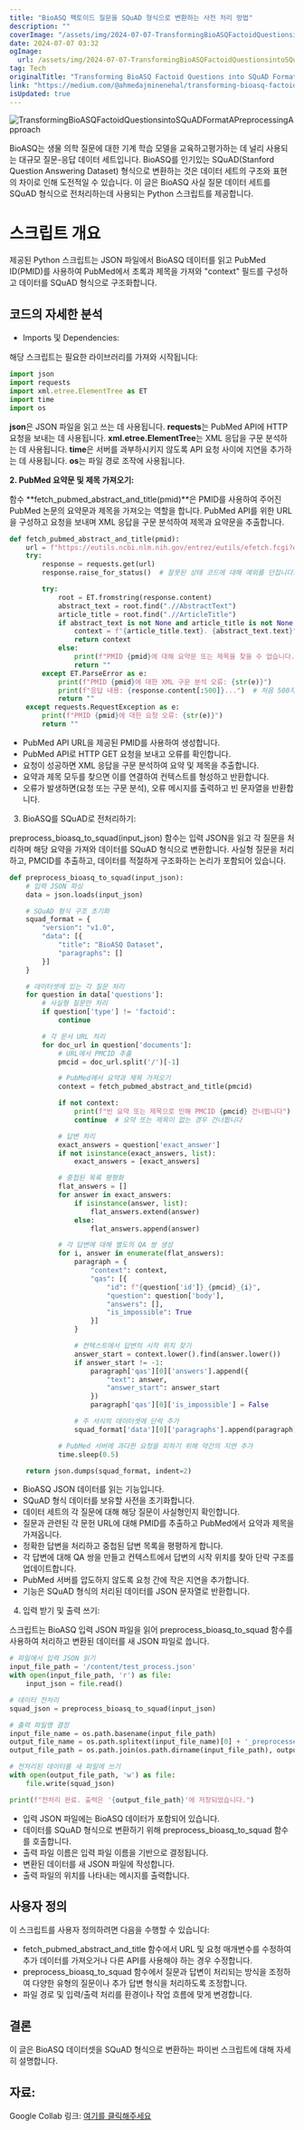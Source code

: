 ```yaml
---
title: "BioASQ 팩토이드 질문을 SQuAD 형식으로 변환하는 사전 처리 방법"
description: ""
coverImage: "/assets/img/2024-07-07-TransformingBioASQFactoidQuestionsintoSQuADFormatAPreprocessingApproach_0.png"
date: 2024-07-07 03:32
ogImage:
  url: /assets/img/2024-07-07-TransformingBioASQFactoidQuestionsintoSQuADFormatAPreprocessingApproach_0.png
tag: Tech
originalTitle: "Transforming BioASQ Factoid Questions into SQuAD Format: A Preprocessing Approach"
link: "https://medium.com/@ahmedajminenehal/transforming-bioasq-factoid-questions-into-squad-format-a-preprocessing-approach-a43a884eeb98"
isUpdated: true
---
```


![TransformingBioASQFactoidQuestionsintoSQuADFormatAPreprocessingApproach](/assets/img/2024-07-07-TransformingBioASQFactoidQuestionsintoSQuADFormatAPreprocessingApproach_0.png)

BioASQ는 생물 의학 질문에 대한 기계 학습 모델을 교육하고평가하는 데 널리 사용되는 대규모 질문-응답 데이터 세트입니다. BioASQ를 인기있는 SQuAD(Stanford Question Answering Dataset) 형식으로 변환하는 것은 데이터 세트의 구조와 표현의 차이로 인해 도전적일 수 있습니다. 이 글은 BioASQ 사실 질문 데이터 세트를 SQuAD 형식으로 전처리하는데 사용되는 Python 스크립트를 제공합니다.

# 스크립트 개요

제공된 Python 스크립트는 JSON 파일에서 BioASQ 데이터를 읽고 PubMed ID(PMID)를 사용하여 PubMed에서 초록과 제목을 가져와 "context" 필드를 구성하고 데이터를 SQuAD 형식으로 구조화합니다.

<div class="content-ad"></div>

## 코드의 자세한 분석

- Imports 및 Dependencies:

해당 스크립트는 필요한 라이브러리를 가져와 시작됩니다:

```js
import json
import requests
import xml.etree.ElementTree as ET
import time
import os
```

<div class="content-ad"></div>

**json**은 JSON 파일을 읽고 쓰는 데 사용됩니다. **requests**는 PubMed API에 HTTP 요청을 보내는 데 사용됩니다. **xml.etree.ElementTree**는 XML 응답을 구문 분석하는 데 사용됩니다. **time**은 서버를 과부하시키지 않도록 API 요청 사이에 지연을 추가하는 데 사용됩니다. **os**는 파일 경로 조작에 사용됩니다.

**2. PubMed 요약문 및 제목 가져오기:**

함수 **fetch_pubmed_abstract_and_title(pmid)**은 PMID를 사용하여 주어진 PubMed 논문의 요약문과 제목을 가져오는 역할을 합니다. PubMed API를 위한 URL을 구성하고 요청을 보내며 XML 응답을 구문 분석하여 제목과 요약문을 추출합니다.

```python
def fetch_pubmed_abstract_and_title(pmid):
    url = f"https://eutils.ncbi.nlm.nih.gov/entrez/eutils/efetch.fcgi?db=pubmed&id={pmid}&retmode=xml"
    try:
        response = requests.get(url)
        response.raise_for_status()  # 잘못된 상태 코드에 대해 예외를 던집니다.

        try:
            root = ET.fromstring(response.content)
            abstract_text = root.find(".//AbstractText")
            article_title = root.find(".//ArticleTitle")
            if abstract_text is not None and article_title is not None:
                context = f"{article_title.text}. {abstract_text.text}"
                return context
            else:
                print(f"PMID {pmid}에 대해 요약문 또는 제목을 찾을 수 없습니다.")
                return ""
        except ET.ParseError as e:
            print(f"PMID {pmid}에 대한 XML 구문 분석 오류: {str(e)}")
            print(f"응답 내용: {response.content[:500]}...")  # 처음 500자 출력
            return ""
    except requests.RequestException as e:
        print(f"PMID {pmid}에 대한 요청 오류: {str(e)}")
        return ""
```

<div class="content-ad"></div>

- PubMed API URL을 제공된 PMID를 사용하여 생성합니다.
- PubMed API로 HTTP GET 요청을 보내고 오류를 확인합니다.
- 요청이 성공하면 XML 응답을 구문 분석하여 요약 및 제목을 추출합니다.
- 요약과 제목 모두를 찾으면 이를 연결하여 컨텍스트를 형성하고 반환합니다.
- 오류가 발생하면(요청 또는 구문 분석), 오류 메시지를 출력하고 빈 문자열을 반환합니다.

3. BioASQ를 SQuAD로 전처리하기:

preprocess_bioasq_to_squad(input_json) 함수는 입력 JSON을 읽고 각 질문을 처리하며 해당 요약을 가져와 데이터를 SQuAD 형식으로 변환합니다. 사실형 질문을 처리하고, PMCID를 추출하고, 데이터를 적절하게 구조화하는 논리가 포함되어 있습니다.

```python
def preprocess_bioasq_to_squad(input_json):
    # 입력 JSON 파싱
    data = json.loads(input_json)

    # SQuAD 형식 구조 초기화
    squad_format = {
        "version": "v1.0",
        "data": [{
            "title": "BioASQ Dataset",
            "paragraphs": []
        }]
    }

    # 데이터셋에 있는 각 질문 처리
    for question in data['questions']:
        # 사실형 질문만 처리
        if question['type'] != 'factoid':
            continue

        # 각 문서 URL 처리
        for doc_url in question['documents']:
            # URL에서 PMCID 추출
            pmcid = doc_url.split('/')[-1]

            # PubMed에서 요약과 제목 가져오기
            context = fetch_pubmed_abstract_and_title(pmcid)

            if not context:
                print(f"빈 요약 또는 제목으로 인해 PMCID {pmcid} 건너뜁니다")
                continue  # 요약 또는 제목이 없는 경우 건너뜁니다

            # 답변 처리
            exact_answers = question['exact_answer']
            if not isinstance(exact_answers, list):
                exact_answers = [exact_answers]

            # 중첩된 목록 평평화
            flat_answers = []
            for answer in exact_answers:
                if isinstance(answer, list):
                    flat_answers.extend(answer)
                else:
                    flat_answers.append(answer)

            # 각 답변에 대해 별도의 QA 쌍 생성
            for i, answer in enumerate(flat_answers):
                paragraph = {
                    "context": context,
                    "qas": [{
                        "id": f"{question['id']}_{pmcid}_{i}",
                        "question": question['body'],
                        "answers": [],
                        "is_impossible": True
                    }]
                }

                # 컨텍스트에서 답변의 시작 위치 찾기
                answer_start = context.lower().find(answer.lower())
                if answer_start != -1:
                    paragraph['qas'][0]['answers'].append({
                        "text": answer,
                        "answer_start": answer_start
                    })
                    paragraph['qas'][0]['is_impossible'] = False

                # 주 서식의 데이터셋에 단락 추가
                squad_format['data'][0]['paragraphs'].append(paragraph)

            # PubMed 서버에 과다한 요청을 피하기 위해 약간의 지연 추가
            time.sleep(0.5)

    return json.dumps(squad_format, indent=2)
```

<div class="content-ad"></div>

- BioASQ JSON 데이터를 읽는 기능입니다.
- SQuAD 형식 데이터를 보유할 사전을 초기화합니다.
- 데이터 세트의 각 질문에 대해 해당 질문이 사실형인지 확인합니다.
- 질문과 관련된 각 문헌 URL에 대해 PMID를 추출하고 PubMed에서 요약과 제목을 가져옵니다.
- 정확한 답변을 처리하고 중첩된 답변 목록을 평평하게 합니다.
- 각 답변에 대해 QA 쌍을 만들고 컨텍스트에서 답변의 시작 위치를 찾아 단락 구조를 업데이트합니다.
- PubMed 서버를 압도하지 않도록 요청 간에 작은 지연을 추가합니다.
- 기능은 SQuAD 형식의 처리된 데이터를 JSON 문자열로 반환합니다.

4. 입력 받기 및 출력 쓰기:

스크립트는 BioASQ 입력 JSON 파일을 읽어 preprocess_bioasq_to_squad 함수를 사용하여 처리하고 변환된 데이터를 새 JSON 파일로 씁니다.

```python
# 파일에서 입력 JSON 읽기
input_file_path = '/content/test_process.json'
with open(input_file_path, 'r') as file:
    input_json = file.read()

# 데이터 전처리
squad_json = preprocess_bioasq_to_squad(input_json)

# 출력 파일명 결정
input_file_name = os.path.basename(input_file_path)
output_file_name = os.path.splitext(input_file_name)[0] + '_preprocessed.json'
output_file_path = os.path.join(os.path.dirname(input_file_path), output_file_name)

# 전처리된 데이터를 새 파일에 쓰기
with open(output_file_path, 'w') as file:
    file.write(squad_json)

print(f"전처리 완료. 출력은 '{output_file_path}'에 저장되었습니다.")
```

<div class="content-ad"></div>

- 입력 JSON 파일에는 BioASQ 데이터가 포함되어 있습니다.
- 데이터를 SQuAD 형식으로 변환하기 위해 preprocess_bioasq_to_squad 함수를 호출합니다.
- 출력 파일 이름은 입력 파일 이름을 기반으로 결정됩니다.
- 변환된 데이터를 새 JSON 파일에 작성합니다.
- 출력 파일의 위치를 나타내는 메시지를 출력합니다.

## 사용자 정의

이 스크립트를 사용자 정의하려면 다음을 수행할 수 있습니다:

- fetch_pubmed_abstract_and_title 함수에서 URL 및 요청 매개변수를 수정하여 추가 데이터를 가져오거나 다른 API를 사용해야 하는 경우 수정합니다.
- preprocess_bioasq_to_squad 함수에서 질문과 답변이 처리되는 방식을 조정하여 다양한 유형의 질문이나 추가 답변 형식을 처리하도록 조정합니다.
- 파일 경로 및 입력/출력 처리를 환경이나 작업 흐름에 맞게 변경합니다.

<div class="content-ad"></div>

## 결론

이 글은 BioASQ 데이터셋을 SQuAD 형식으로 변환하는 파이썬 스크립트에 대해 자세히 설명합니다.

## 자료:

Google Collab 링크: [여기를 클릭해주세요](https://colab.research.google.com/drive/1ehhfsvRkAS_SKZbPbKloV3ndEXWkmVI8?usp=sharing)
